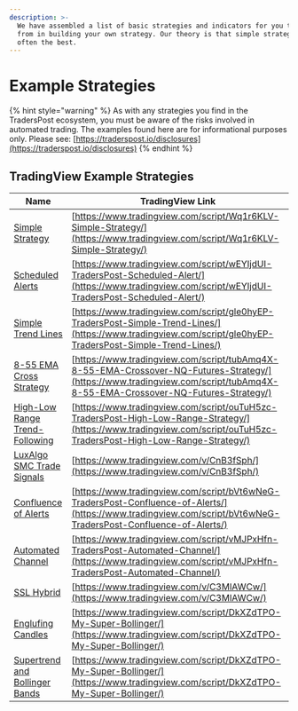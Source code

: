 ```yaml
---
description: >-
  We have assembled a list of basic strategies and indicators for you to draw
  from in building your own strategy. Our theory is that simple strategies are
  often the best.
---
```


# Example Strategies

{% hint style="warning" %}
As with any strategies you find in the TradersPost ecosystem, you must be aware of the risks involved in automated trading. The examples found here are for informational purposes only. Please see: [https://traderspost.io/disclosures](https://traderspost.io/disclosures)
{% endhint %}

## TradingView Example Strategies

| Name                                                                | TradingView Link                                                                                                                                                           |
| ------------------------------------------------------------------- | -------------------------------------------------------------------------------------------------------------------------------------------------------------------------- |
| [Simple Strategy](simple-strategy.md)                               | [https://www.tradingview.com/script/Wq1r6KLV-Simple-Strategy/](https://www.tradingview.com/script/Wq1r6KLV-Simple-Strategy/)                                               |
| [Scheduled Alerts](scheduled-alerts.md)                             | [https://www.tradingview.com/script/wEYIjdUI-TradersPost-Scheduled-Alert/](https://www.tradingview.com/script/wEYIjdUI-TradersPost-Scheduled-Alert/)                       |
| [Simple Trend Lines](simple-trend-lines.md)                         | [https://www.tradingview.com/script/gle0hyEP-TradersPost-Simple-Trend-Lines/](https://www.tradingview.com/script/gle0hyEP-TradersPost-Simple-Trend-Lines/)                 |
| [8-55 EMA Cross Strategy](8-55-ema-cross-strategy.md)               | [https://www.tradingview.com/script/tubAmq4X-8-55-EMA-Crossover-NQ-Futures-Strategy/](https://www.tradingview.com/script/tubAmq4X-8-55-EMA-Crossover-NQ-Futures-Strategy/) |
| [High-Low Range Trend-Following](high-low-range-trend-following.md) | [https://www.tradingview.com/script/ouTuH5zc-TradersPost-High-Low-Range-Strategy/](https://www.tradingview.com/script/ouTuH5zc-TradersPost-High-Low-Range-Strategy/)       |
| [LuxAlgo SMC Trade Signals](luxalgo-smc-trade-signals.md)           | [https://www.tradingview.com/v/CnB3fSph/](https://www.tradingview.com/v/CnB3fSph/)                                                                                         |
| [Confluence of Alerts](confluence-of-alerts.md)                     | [https://www.tradingview.com/script/bVt6wNeG-TradersPost-Confluence-of-Alerts/](https://www.tradingview.com/script/bVt6wNeG-TradersPost-Confluence-of-Alerts/)             |
| [Automated Channel](automated-channel.md)                           | [https://www.tradingview.com/script/vMJPxHfn-TradersPost-Automated-Channel/](https://www.tradingview.com/script/vMJPxHfn-TradersPost-Automated-Channel/)                   |
| [SSL Hybrid](ssl-hybrid.md)                                         | [https://www.tradingview.com/v/C3MlAWCw/](https://www.tradingview.com/v/C3MlAWCw/)                                                                                         |
| [Englufing Candles](engulfing-candles.md)                           | [https://www.tradingview.com/script/DkXZdTPO-My-Super-Bollinger/](https://www.tradingview.com/script/DkXZdTPO-My-Super-Bollinger/)                                         |
| [Supertrend and Bollinger Bands](supertrend-and-bollinger-bands.md) | [https://www.tradingview.com/script/DkXZdTPO-My-Super-Bollinger/](https://www.tradingview.com/script/DkXZdTPO-My-Super-Bollinger/)                                         |

